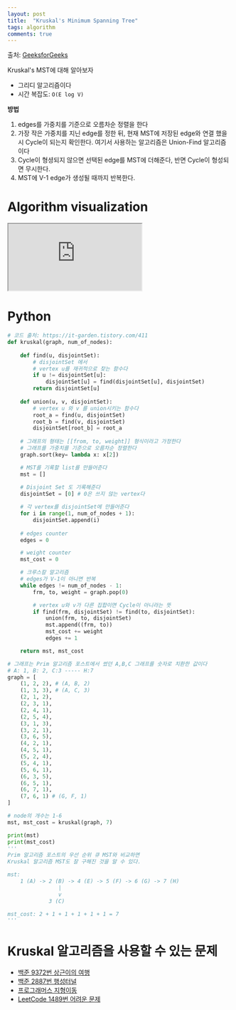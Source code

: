 ```yaml
---
layout: post
title:  "Kruskal's Minimum Spanning Tree"
tags: algorithm
comments: true
---
```

출처: [GeeksforGeeks](https://www.geeksforgeeks.org/kruskals-minimum-spanning-tree-algorithm-greedy-algo-2/)

Kruskal's MST에 대해 알아보자

- 그리디 알고리즘이다
- 시간 복잡도: `O(E log V)`

**방법**
1. edges를 가중치를 기준으로 오름차순 정렬을 한다
2. 가장 작은 가중치를 지닌 edge를 정한 뒤, 현재 MST에 저장된 edge와 연결 했을 시 Cycle이 되는지 확인한다.
여기서 사용하는 알고리즘은 Union-Find 알고리즘이다
3. Cycle이 형셩되지 않으면 선택된 edge를 MST에 더해준다, 반면 Cycle이 형성되면 무시한다.
4. MST에 V-1 edge가 생성될 때까지 반복한다. 


# Algorithm visualization
<!-- 16:9 aspect ratio -->
<div class="responsive-embed responsive-embed-16by9">
  <iframe class="responsive-embed-item" src="https://www.youtube-nocookie.com/embed/71UQH7Pr9kU"></iframe>
</div>

# Python
```python
# 코드 출처: https://it-garden.tistory.com/411
def kruskal(graph, num_of_nodes):
    
    def find(u, disjointSet):
        # disjointSet 에서 
        # vertex u를 재귀적으로 찾는 함수다
        if u != disjointSet[u]:
            disjointSet[u] = find(disjointSet[u], disjointSet)
        return disjointSet[u]
    
    def union(u, v, disjointSet):
        # vertex u 와 v 를 union시키는 함수다
        root_a = find(u, disjointSet)
        root_b = find(v, disjointSet)
        disjointSet[root_b] = root_a
    
    # 그래프의 형태는 [[from, to, weight]] 형식이라고 가정한다
    # 그래프를 가중치를 기준으로 오름차순 정렬한다
    graph.sort(key= lambda x: x[2])

    # MST를 기록할 list를 만들어준다
    mst = []
    
    # Disjoint Set 도 기록해준다
    disjointSet = [0] # 0은 쓰지 않는 vertex다

    # 각 vertex를 disjointSet에 만들어준다
    for i in range(1, num_of_nodes + 1):
        disjointSet.append(i)
    
    # edges counter
    edges = 0

    # weight counter
    mst_cost = 0 

    # 크루스칼 알고리즘
    # edges가 V-1이 아니면 반복
    while edges != num_of_nodes - 1:
        frm, to, weight = graph.pop(0)

        # vertex u와 v가 다른 집합이면 Cycle이 아니라는 뜻
        if find(frm, disjointSet) != find(to, disjointSet): 
            union(frm, to, disjointSet)
            mst.append((frm, to))
            mst_cost += weight
            edges += 1

    return mst, mst_cost

# 그래프는 Prim 알고리즘 포스트에서 썼던 A,B,C 그래프를 숫자로 치환한 값이다
# A: 1, B: 2, C:3 ----- H:7
graph = [
    (1, 2, 2), # (A, B, 2)
    (1, 3, 3), # (A, C, 3)
    (2, 1, 2),
    (2, 3, 1),
    (2, 4, 1),
    (2, 5, 4),
    (3, 1, 3),
    (3, 2, 1),
    (3, 6, 5),
    (4, 2, 1),
    (4, 5, 1),
    (5, 2, 4),
    (5, 4, 1),
    (5, 6, 1),
    (6, 3, 5),
    (6, 5, 1),
    (6, 7, 1),
    (7, 6, 1) # (G, F, 1)
]

# node의 개수는 1-6
mst, mst_cost = kruskal(graph, 7)

print(mst)
print(mst_cost)
'''
Prim 알고리즘 포스트의 우선 순위 큐 MST와 비교하면 
Kruskal 알고리즘 MST도 잘 구해진 것을 알 수 있다.

mst: 
    1 (A) -> 2 (B) -> 4 (E) -> 5 (F) -> 6 (G) -> 7 (H) 
                |
                v
             3 (C)

mst_cost: 2 + 1 + 1 + 1 + 1 + 1 = 7
'''
```

# Kruskal 알고리즘을 사용할 수 있는 문제
- [백준 9372번 상근이의 여행](acmicpc.net/problem/9372)
- [백준 2887번 행성터널](https://www.acmicpc.net/problem/2887)
- [프로그래머스 지형이동](https://programmers.co.kr/learn/courses/30/lessons/62050)
- [LeetCode 1489번 어려운 문제](https://leetcode.com/problems/find-critical-and-pseudo-critical-edges-in-minimum-spanning-tree/)